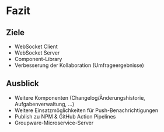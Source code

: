 # Fazit

## Ziele

<v-clicks>

-   WebSocket Client
-   WebSocket Server
-   Component-Library
-   Verbesserung der Kollaboration (Umfrageergebnisse)

</v-clicks>

## Ausblick

-   Weitere Komponenten (Changelog/Änderungshistorie, Aufgabenverwaltung, ...)
-   Weitere Einsatzmöglichkeiten für Push-Benachrichtigungen
-   Publish zu NPM & GitHub Action Pipelines
-   Groupware-Microservice-Server

